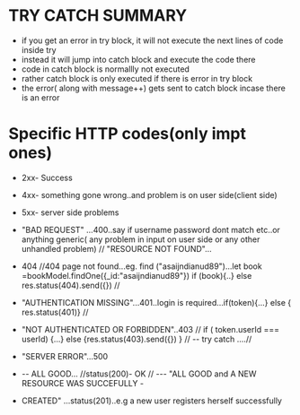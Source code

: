 # TRY CATCH SUMMARY
- if you get an error in try block, it will not execute the next lines of code inside try 
- instead it will jump into catch block and execute the code there 
- code in catch block is normallly not executed 
- rather catch block is only executed if there is error in try block 
- the error( along with message++) gets sent to catch block incase there is an error

# Specific HTTP codes(only impt ones)
- 2xx- Success 
- 4xx- something gone wrong..and problem is on user side(client side) 
- 5xx- server side problems

- "BAD REQUEST" ...400..say if username password dont match etc..or anything generic( any problem in input on user side or any other unhandled problem) // "RESOURCE NOT FOUND"... 
- 404 //404 page not found...eg. find ("asaijndianud89")...let book =bookModel.findOne({_id:"asaijndianud89"}) if (book){..} else res.status(404).send({}) //
- "AUTHENTICATION MISSING"...401..login is required...if(token){...} else { res.status(401)} //
- "NOT AUTHENTICATED OR FORBIDDEN"..403 // if ( token.userId === userId) {...} else {res.status(403).send({}) } // -- try catch ....// 
- "SERVER ERROR"...500

- -- ALL GOOD... //status(200)- OK // --- "ALL GOOD and A NEW RESOURCE WAS SUCCEFULLY - 
- CREATED" ...status(201)..e.g a new user registers herself successfully